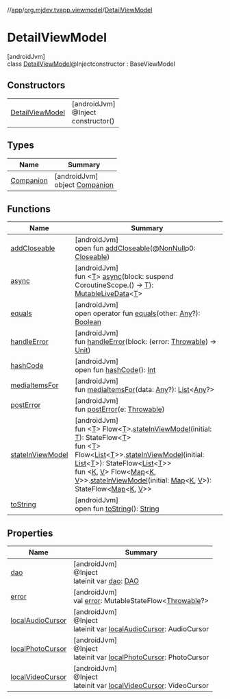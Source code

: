 //[app](../../../index.md)/[org.mjdev.tvapp.viewmodel](../index.md)/[DetailViewModel](index.md)

# DetailViewModel

[androidJvm]\
class [DetailViewModel](index.md)@Injectconstructor : BaseViewModel

## Constructors

| | |
|---|---|
| [DetailViewModel](-detail-view-model.md) | [androidJvm]<br>@Inject<br>constructor() |

## Types

| Name | Summary |
|---|---|
| [Companion](-companion/index.md) | [androidJvm]<br>object [Companion](-companion/index.md) |

## Functions

| Name | Summary |
|---|---|
| [addCloseable](../-main-view-model/index.md#264516373%2FFunctions%2F-912451524) | [androidJvm]<br>open fun [addCloseable](../-main-view-model/index.md#264516373%2FFunctions%2F-912451524)(@[NonNull](https://developer.android.com/reference/kotlin/androidx/annotation/NonNull.html)p0: [Closeable](https://developer.android.com/reference/kotlin/java/io/Closeable.html)) |
| [async](../-main-view-model/index.md#-200673142%2FFunctions%2F-912451524) | [androidJvm]<br>fun &lt;[T](../-main-view-model/index.md#-200673142%2FFunctions%2F-912451524)&gt; [async](../-main-view-model/index.md#-200673142%2FFunctions%2F-912451524)(block: suspend CoroutineScope.() -&gt; [T](../-main-view-model/index.md#-200673142%2FFunctions%2F-912451524)): [MutableLiveData](https://developer.android.com/reference/kotlin/androidx/lifecycle/MutableLiveData.html)&lt;[T](../-main-view-model/index.md#-200673142%2FFunctions%2F-912451524)&gt; |
| [equals](../../org.mjdev.tvapp.widget/-refresh-action/index.md#585090901%2FFunctions%2F-912451524) | [androidJvm]<br>open operator fun [equals](../../org.mjdev.tvapp.widget/-refresh-action/index.md#585090901%2FFunctions%2F-912451524)(other: [Any](https://kotlinlang.org/api/latest/jvm/stdlib/kotlin/-any/index.html)?): [Boolean](https://kotlinlang.org/api/latest/jvm/stdlib/kotlin/-boolean/index.html) |
| [handleError](../-main-view-model/index.md#-451859271%2FFunctions%2F-912451524) | [androidJvm]<br>fun [handleError](../-main-view-model/index.md#-451859271%2FFunctions%2F-912451524)(block: (error: [Throwable](https://kotlinlang.org/api/latest/jvm/stdlib/kotlin/-throwable/index.html)) -&gt; [Unit](https://kotlinlang.org/api/latest/jvm/stdlib/kotlin/-unit/index.html)) |
| [hashCode](../../org.mjdev.tvapp.widget/-refresh-action/index.md#1794629105%2FFunctions%2F-912451524) | [androidJvm]<br>open fun [hashCode](../../org.mjdev.tvapp.widget/-refresh-action/index.md#1794629105%2FFunctions%2F-912451524)(): [Int](https://kotlinlang.org/api/latest/jvm/stdlib/kotlin/-int/index.html) |
| [mediaItemsFor](media-items-for.md) | [androidJvm]<br>fun [mediaItemsFor](media-items-for.md)(data: [Any](https://kotlinlang.org/api/latest/jvm/stdlib/kotlin/-any/index.html)?): [List](https://kotlinlang.org/api/latest/jvm/stdlib/kotlin.collections/-list/index.html)&lt;[Any](https://kotlinlang.org/api/latest/jvm/stdlib/kotlin/-any/index.html)?&gt; |
| [postError](../-main-view-model/index.md#-1034559276%2FFunctions%2F-912451524) | [androidJvm]<br>fun [postError](../-main-view-model/index.md#-1034559276%2FFunctions%2F-912451524)(e: [Throwable](https://kotlinlang.org/api/latest/jvm/stdlib/kotlin/-throwable/index.html)) |
| [stateInViewModel](../-main-view-model/index.md#2111298717%2FExtensions%2F-912451524) | [androidJvm]<br>fun &lt;[T](../-main-view-model/index.md#2111298717%2FExtensions%2F-912451524)&gt; Flow&lt;[T](../-main-view-model/index.md#2111298717%2FExtensions%2F-912451524)&gt;.[stateInViewModel](../-main-view-model/index.md#2111298717%2FExtensions%2F-912451524)(initial: [T](../-main-view-model/index.md#2111298717%2FExtensions%2F-912451524)): StateFlow&lt;[T](../-main-view-model/index.md#2111298717%2FExtensions%2F-912451524)&gt;<br>fun &lt;[T](../-main-view-model/index.md#2036838961%2FExtensions%2F-912451524)&gt; Flow&lt;[List](https://kotlinlang.org/api/latest/jvm/stdlib/kotlin.collections/-list/index.html)&lt;[T](../-main-view-model/index.md#2036838961%2FExtensions%2F-912451524)&gt;&gt;.[stateInViewModel](../-main-view-model/index.md#2036838961%2FExtensions%2F-912451524)(initial: [List](https://kotlinlang.org/api/latest/jvm/stdlib/kotlin.collections/-list/index.html)&lt;[T](../-main-view-model/index.md#2036838961%2FExtensions%2F-912451524)&gt;): StateFlow&lt;[List](https://kotlinlang.org/api/latest/jvm/stdlib/kotlin.collections/-list/index.html)&lt;[T](../-main-view-model/index.md#2036838961%2FExtensions%2F-912451524)&gt;&gt;<br>fun &lt;[K](../-main-view-model/index.md#79054941%2FExtensions%2F-912451524), [V](../-main-view-model/index.md#79054941%2FExtensions%2F-912451524)&gt; Flow&lt;[Map](https://kotlinlang.org/api/latest/jvm/stdlib/kotlin.collections/-map/index.html)&lt;[K](../-main-view-model/index.md#79054941%2FExtensions%2F-912451524), [V](../-main-view-model/index.md#79054941%2FExtensions%2F-912451524)&gt;&gt;.[stateInViewModel](../-main-view-model/index.md#79054941%2FExtensions%2F-912451524)(initial: [Map](https://kotlinlang.org/api/latest/jvm/stdlib/kotlin.collections/-map/index.html)&lt;[K](../-main-view-model/index.md#79054941%2FExtensions%2F-912451524), [V](../-main-view-model/index.md#79054941%2FExtensions%2F-912451524)&gt;): StateFlow&lt;[Map](https://kotlinlang.org/api/latest/jvm/stdlib/kotlin.collections/-map/index.html)&lt;[K](../-main-view-model/index.md#79054941%2FExtensions%2F-912451524), [V](../-main-view-model/index.md#79054941%2FExtensions%2F-912451524)&gt;&gt; |
| [toString](../../org.mjdev.tvapp.widget/-refresh-action/index.md#1616463040%2FFunctions%2F-912451524) | [androidJvm]<br>open fun [toString](../../org.mjdev.tvapp.widget/-refresh-action/index.md#1616463040%2FFunctions%2F-912451524)(): [String](https://kotlinlang.org/api/latest/jvm/stdlib/kotlin/-string/index.html) |

## Properties

| Name | Summary |
|---|---|
| [dao](dao.md) | [androidJvm]<br>@Inject<br>lateinit var [dao](dao.md): [DAO](../../org.mjdev.tvapp.database/-d-a-o/index.md) |
| [error](../-main-view-model/index.md#-1585900825%2FProperties%2F-912451524) | [androidJvm]<br>val [error](../-main-view-model/index.md#-1585900825%2FProperties%2F-912451524): MutableStateFlow&lt;[Throwable](https://kotlinlang.org/api/latest/jvm/stdlib/kotlin/-throwable/index.html)?&gt; |
| [localAudioCursor](local-audio-cursor.md) | [androidJvm]<br>@Inject<br>lateinit var [localAudioCursor](local-audio-cursor.md): AudioCursor |
| [localPhotoCursor](local-photo-cursor.md) | [androidJvm]<br>@Inject<br>lateinit var [localPhotoCursor](local-photo-cursor.md): PhotoCursor |
| [localVideoCursor](local-video-cursor.md) | [androidJvm]<br>@Inject<br>lateinit var [localVideoCursor](local-video-cursor.md): VideoCursor |

